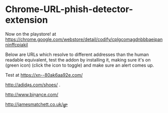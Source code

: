 # Chrome-URL-phish-detector-extension
Now on the playstore! at
https://chrome.google.com/webstore/detail/codify/cplgcomagdnbbbaeipanninffcpiakil

Below are URLs which resolve to different addresses than the human readable equivalent, test the addon by installing it, making sure it's on (green icon) (click the icon to toggle) and make sure an alert comes up.

Test at https://xn--80ak6aa92e.com/

http://adidạs.com/shoes/ .

http://www.biṇaṇce.com/

http://jamesmatchett.co.uk/జ్ఞ‌ా

